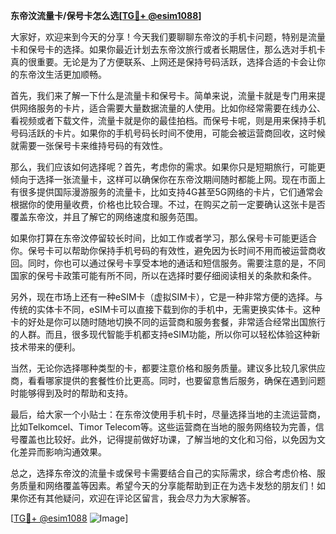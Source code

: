 **东帝汶流量卡/保号卡怎么选[[TG💪+ @esim1088](https://t.me/s/esim1088)]**

大家好，欢迎来到今天的分享！今天我们要聊聊东帝汶的手机卡问题，特别是流量卡和保号卡的选择。如果你最近计划去东帝汶旅行或者长期居住，那么选对手机卡真的很重要。无论是为了方便联系、上网还是保持号码活跃，选择合适的卡会让你的东帝汶生活更加顺畅。

首先，我们来了解一下什么是流量卡和保号卡。简单来说，流量卡就是专门用来提供网络服务的卡片，适合需要大量数据流量的人使用。比如你经常需要在线办公、看视频或者下载文件，流量卡就是你的最佳拍档。而保号卡呢，则是用来保持手机号码活跃的卡片。如果你的手机号码长时间不使用，可能会被运营商回收，这时候就需要一张保号卡来维持号码的有效性。

那么，我们应该如何选择呢？首先，考虑你的需求。如果你只是短期旅行，可能更倾向于选择一张流量卡，这样可以确保你在东帝汶期间随时都能上网。现在市面上有很多提供国际漫游服务的流量卡，比如支持4G甚至5G网络的卡片，它们通常会根据你的使用量收费，价格也比较合理。不过，在购买之前一定要确认这张卡是否覆盖东帝汶，并且了解它的网络速度和服务范围。

如果你打算在东帝汶停留较长时间，比如工作或者学习，那么保号卡可能更适合你。保号卡可以帮助你保持手机号码的有效性，避免因为长时间不用而被运营商收回。同时，你也可以通过保号卡享受本地的通话和短信服务。需要注意的是，不同国家的保号卡政策可能有所不同，所以在选择时要仔细阅读相关的条款和条件。

另外，现在市场上还有一种eSIM卡（虚拟SIM卡），它是一种非常方便的选择。与传统的实体卡不同，eSIM卡可以直接下载到你的手机中，无需更换实体卡。这种卡的好处是你可以随时随地切换不同的运营商和服务套餐，非常适合经常出国旅行的人群。而且，很多现代智能手机都支持eSIM功能，所以你可以轻松体验这种新技术带来的便利。

当然，无论你选择哪种类型的卡，都要注意价格和服务质量。建议多比较几家供应商，看看哪家提供的套餐性价比更高。同时，也要留意售后服务，确保在遇到问题时能够得到及时的帮助和支持。

最后，给大家一个小贴士：在东帝汶使用手机卡时，尽量选择当地的主流运营商，比如Telkomcel、Timor Telecom等。这些运营商在当地的服务网络较为完善，信号覆盖也比较好。此外，记得提前做好功课，了解当地的文化和习俗，以免因为文化差异而影响沟通效果。

总之，选择东帝汶的流量卡或保号卡需要结合自己的实际需求，综合考虑价格、服务质量和网络覆盖等因素。希望今天的分享能帮助到正在为选卡发愁的朋友们！如果你还有其他疑问，欢迎在评论区留言，我会尽力为大家解答。

[[TG💪+ @esim1088](https://t.me/s/esim1088) ![Image](https://i.postimg.cc/4NQfJmqS/Snipaste-2025-05-13-00-14-12.png)]